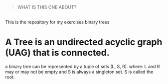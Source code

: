> WHAT IS THIS ONE ABOUT?
<br>
This is the repository for my exercises binary trees

# A Tree is an undirected acyclic graph (UAG) that is connected.
a binary tree can be represented by a tuple of sets (L, S, R). where:
L and R may or may not be empty and S is always a singleton set. S is called the root.
